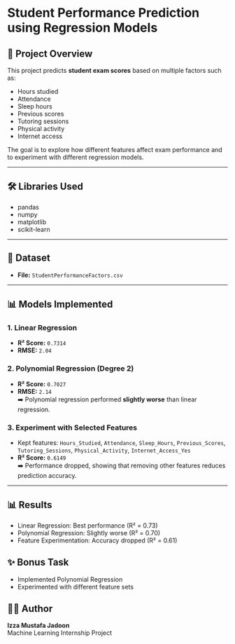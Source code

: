 # Student Performance Prediction using Regression Models

## 📌 Project Overview
This project predicts **student exam scores** based on multiple factors such as:
- Hours studied  
- Attendance  
- Sleep hours  
- Previous scores  
- Tutoring sessions  
- Physical activity  
- Internet access  

The goal is to explore how different features affect exam performance and to experiment with different regression models.

---

## 🛠️ Libraries Used
- pandas  
- numpy  
- matplotlib  
- scikit-learn  

---

## 📂 Dataset
- **File:** `StudentPerformanceFactors.csv` 

---

## 📊 Models Implemented
### 1. Linear Regression
- **R² Score:** `0.7314`  
- **RMSE:** `2.04`  

### 2. Polynomial Regression (Degree 2)
- **R² Score:** `0.7027`  
- **RMSE:** `2.14`  
➡️ Polynomial regression performed **slightly worse** than linear regression.

### 3. Experiment with Selected Features
- Kept features: `Hours_Studied`, `Attendance`, `Sleep_Hours`, `Previous_Scores`, `Tutoring_Sessions`, `Physical_Activity`, `Internet_Access_Yes`  
- **R² Score:** `0.6149`  
➡️ Performance dropped, showing that removing other features reduces prediction accuracy.

---

## 📊 Results
- Linear Regression: Best performance (R² = 0.73)  
- Polynomial Regression: Slightly worse (R² = 0.70)  
- Feature Experimentation: Accuracy dropped (R² = 0.61)  

## ✨ Bonus Task
- Implemented Polynomial Regression  
- Experimented with different feature sets  

## 👩‍💻 Author
**Izza Mustafa Jadoon**  
Machine Learning Internship Project
